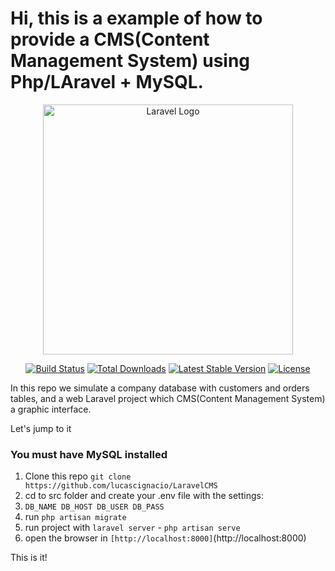 # Hi, this is a example of how to provide a CMS(Content Management System) using Php/LAravel + MySQL.

<p align="center"><a href="https://laravel.com" target="_blank"><img src="https://raw.githubusercontent.com/laravel/art/master/logo-lockup/5%20SVG/2%20CMYK/1%20Full%20Color/laravel-logolockup-cmyk-red.svg" width="400" alt="Laravel Logo"></a></p>

<p align="center">
<a href="https://travis-ci.org/laravel/framework"><img src="https://travis-ci.org/laravel/framework.svg" alt="Build Status"></a>
<a href="https://packagist.org/packages/laravel/framework"><img src="https://img.shields.io/packagist/dt/laravel/framework" alt="Total Downloads"></a>
<a href="https://packagist.org/packages/laravel/framework"><img src="https://img.shields.io/packagist/v/laravel/framework" alt="Latest Stable Version"></a>
<a href="https://packagist.org/packages/laravel/framework"><img src="https://img.shields.io/packagist/l/laravel/framework" alt="License"></a>
</p>

In this repo we simulate a company database with customers and orders tables, and a web Laravel project which CMS(Content Management System) a graphic interface.

Let's jump  to it

### You must have MySQL installed

1. Clone this repo `git clone https://github.com/lucascignacio/LaravelCMS `
2. cd to src folder and create your .env file with the settings:
3. `DB_NAME DB_HOST
DB_USER
DB_PASS`
4. run `php artisan migrate `
6. run project with `laravel server` - `php artisan serve`
7. open the browser in `[http://localhost:8000]`(http://localhost:8000)

This is it!
